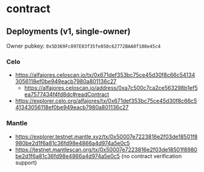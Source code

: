 # contract

## Deployments (v1, single-owner)

Owner pubkey: `0x5D369Fc897E83f35fe850c62772BAA0f108e45c4`

### Celo

- https://alfajores.celoscan.io/tx/0x671def353bc75ce45d30f8c66c541343056118ef0be949eacb7980a801136c27
  - https://alfajores.celoscan.io/address/0xa7c500c7ca2ce563298b1ef5ea7577434f4fd8dc#readContract
- https://explorer.celo.org/alfajores/tx/0x671def353bc75ce45d30f8c66c541343056118ef0be949eacb7980a801136c27

### Mantle

- https://explorer.testnet.mantle.xyz/tx/0x50007e7223816e2f03de18501f8980be2d1f6a81c36fd98e4866a4d974a5e0c5
- https://testnet.mantlescan.org/tx/0x50007e7223816e2f03de18501f8980be2d1f6a81c36fd98e4866a4d974a5e0c5 (no contract verification support)
